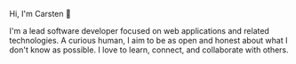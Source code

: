 Hi, I'm Carsten :wave:

I'm a lead software developer focused on web applications and related technologies. A curious human, I aim to be as open and honest about what I don't know as possible. I love to learn, connect, and collaborate with others.
